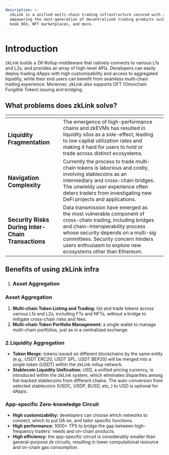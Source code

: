 ```yaml
---
description: >-
  zkLink is a unified multi-chain trading infrastructure secured with zk-SNARKS,
  empowering the next-generation of decentralized trading products such as order
  book DEX, NFT marketplaces, and more.
---
```


# Introduction

zkLink builds a ZK-Rollup middleware that natively connects to various L1s and L2s, and provides an array of high-level APIs. Developers can easily deploy trading dApps with high customizability and access to aggregated liquidity, while their end users can benefit from seamless multi-chain trading experience. Moreover, zkLink also supports OFT (Omnichain Fungible Token) issuing and bridging.



## What problems does zkLink solve?

<table data-view="cards"><thead><tr><th></th><th></th><th></th></tr></thead><tbody><tr><td><h3><strong>Liquidity Fragmentation</strong></h3></td><td>The emergence of high-performance chains and zkEVMs has resulted in liquidity silos as a side-effect, leading to low capital utilization rates and making it hard for users to hold or trade across distinct ecosystems.</td><td></td></tr><tr><td><h3><strong>Navigation Complexity</strong></h3></td><td>Currently the process to trade multi-chain tokens is laborious and costly, involving stablecoins as an intermediary and cross-chain bridges. The unwieldy user experience often deters traders from investigating new DeFi projects and applications.</td><td></td></tr><tr><td><h3><strong>Security Risks During Inter-Chain Transactions</strong></h3></td><td>Data transmission have emerged as the most vulnerable component of cross-chain trading, including bridges and chain-interoperability process whose security depends on a multi-sig committees. Security concern hinders users enthusiasm to explore new ecosystems other than Ethereum.</td><td></td></tr></tbody></table>

## Benefits of using zkLink infra

1. ### Asset Aggregation

### Asset Aggregation

1. **Multi-chain Token Listing and Trading:** list and trade tokens across various L1s and L2s, including FTs and NFTs, without a bridge to mitigate cross-chain risks and fees.
2. **Multi-chain Token Portfolio Management:** a single wallet to manage multi-chain portfolios, just as in a centralized exchange.

### 2.Liquidity Aggregation

* **Token Merge:** tokens issued on different blockchains by the same entity (e.g., USDT ERC20, USDT SPL, USDT BEP20) will be merged into a single token (USDT) within the zkLink rollup network.
* **Stablecoin Liquidity Unification:** USD, a unified pricing currency, is introduced within the zkLink system, which eliminates disparities among fiat-backed stablecoins from different chains. The auto-conversion from selected stablecoins (USDC, USDP, BUSD, etc,.) to USD is optional for dApps.

### App-specific Zero-knowledge Circuit

* **High customizability:** developers can choose which networks to connect, which to put DA on, and tailor specific functions.
* **High performance:** 1000+ TPS to bridge the gap between high-frequency traders' needs and on-chain products.
* **High efficiency:** the app-specific circuit is considerably smaller than general-purpose zk circuits, resulting in lower computational resource and on-chain gas consumption.
